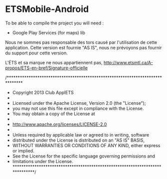 ETSMobile-Android
=================

To be able to compile the project you will need : 

* Google Play Services (for maps) lib

Nous ne sommes pas responsable des tors causé par l'utilisation de cette application. Cette version est fournie "AS IS", 
nous ne prévoyons pas fournir du support pour cette version.

L'ÉTS et sa marque ne nous appartiennent pas, http://www.etsmtl.ca/A-propos/ETS-en-bref/Signature-officielle

/*******************************************************************************
 * Copyright 2013 Club ApplETS
 * 
 * Licensed under the Apache License, Version 2.0 (the "License");
 * you may not use this file except in compliance with the License.
 * You may obtain a copy of the License at
 * 
 *   http://www.apache.org/licenses/LICENSE-2.0
 * 
 * Unless required by applicable law or agreed to in writing, software
 * distributed under the License is distributed on an "AS IS" BASIS,
 * WITHOUT WARRANTIES OR CONDITIONS OF ANY KIND, either express or implied.
 * See the License for the specific language governing permissions and
 * limitations under the License.
 ******************************************************************************/
